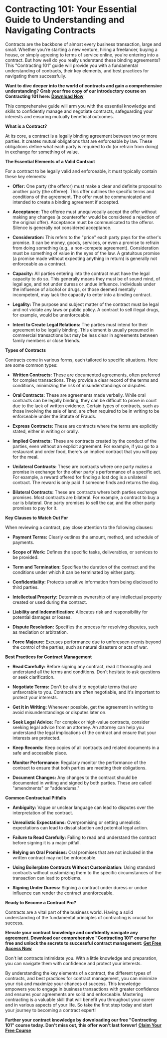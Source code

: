 # Contracting 101: Your Essential Guide to Understanding and Navigating Contracts

Contracts are the backbone of almost every business transaction, large and small. Whether you're starting a new venture, hiring a freelancer, buying a house, or simply agreeing to terms of service online, you're entering into a contract. But how well do you really understand these binding agreements? This "Contracting 101" guide will provide you with a fundamental understanding of contracts, their key elements, and best practices for navigating them successfully.

**Want to dive deeper into the world of contracts and gain a comprehensive understanding?**  **Grab your free copy of our introductory course on Contracting 101 here: [Download Now](https://udemywork.com/contracting-101)**

This comprehensive guide will arm you with the essential knowledge and skills to confidently manage and negotiate contracts, safeguarding your interests and ensuring mutually beneficial outcomes.

**What is a Contract?**

At its core, a contract is a legally binding agreement between two or more parties. It creates mutual obligations that are enforceable by law. These obligations define what each party is required to do (or refrain from doing) in exchange for something of value.

**The Essential Elements of a Valid Contract**

For a contract to be legally valid and enforceable, it must typically contain these key elements:

*   **Offer:** One party (the offeror) must make a clear and definite proposal to another party (the offeree). This offer outlines the specific terms and conditions of the agreement. The offer must be communicated and intended to create a binding agreement if accepted.

*   **Acceptance:** The offeree must unequivocally accept the offer without making any changes (a counteroffer would be considered a rejection of the original offer). Acceptance must be communicated to the offeror. Silence is generally not considered acceptance.

*   **Consideration:** This refers to the "price" each party pays for the other's promise. It can be money, goods, services, or even a promise to refrain from doing something (e.g., a non-compete agreement). Consideration must be something of value in the eyes of the law. A gratuitous promise (a promise made without expecting anything in return) is generally not enforceable as a contract.

*   **Capacity:** All parties entering into the contract must have the legal capacity to do so. This generally means they must be of sound mind, of legal age, and not under duress or undue influence. Individuals under the influence of alcohol or drugs, or those deemed mentally incompetent, may lack the capacity to enter into a binding contract.

*   **Legality:** The purpose and subject matter of the contract must be legal and not violate any laws or public policy. A contract to sell illegal drugs, for example, would be unenforceable.

*   **Intent to Create Legal Relations:** The parties must intend for their agreement to be legally binding. This element is usually presumed in commercial transactions but may be less clear in agreements between family members or close friends.

**Types of Contracts**

Contracts come in various forms, each tailored to specific situations. Here are some common types:

*   **Written Contracts:** These are documented agreements, often preferred for complex transactions. They provide a clear record of the terms and conditions, minimizing the risk of misunderstandings or disputes.

*   **Oral Contracts:** These are agreements made verbally. While oral contracts can be legally binding, they can be difficult to prove in court due to the lack of written evidence. Certain types of contracts, such as those involving the sale of land, are often required to be in writing to be enforceable under the Statute of Frauds.

*   **Express Contracts:** These are contracts where the terms are explicitly stated, either in writing or orally.

*   **Implied Contracts:** These are contracts created by the conduct of the parties, even without an explicit agreement. For example, if you go to a restaurant and order food, there's an implied contract that you will pay for the meal.

*   **Unilateral Contracts:** These are contracts where one party makes a promise in exchange for the other party's performance of a specific act. For example, a reward offered for finding a lost dog is a unilateral contract. The reward is only paid if someone finds and returns the dog.

*   **Bilateral Contracts:** These are contracts where both parties exchange promises. Most contracts are bilateral. For example, a contract to buy a car is bilateral. One party promises to sell the car, and the other party promises to pay for it.

**Key Clauses to Watch Out For**

When reviewing a contract, pay close attention to the following clauses:

*   **Payment Terms:** Clearly outlines the amount, method, and schedule of payments.

*   **Scope of Work:** Defines the specific tasks, deliverables, or services to be provided.

*   **Term and Termination:** Specifies the duration of the contract and the conditions under which it can be terminated by either party.

*   **Confidentiality:** Protects sensitive information from being disclosed to third parties.

*   **Intellectual Property:** Determines ownership of any intellectual property created or used during the contract.

*   **Liability and Indemnification:** Allocates risk and responsibility for potential damages or losses.

*   **Dispute Resolution:** Specifies the process for resolving disputes, such as mediation or arbitration.

*   **Force Majeure:** Excuses performance due to unforeseen events beyond the control of the parties, such as natural disasters or acts of war.

**Best Practices for Contract Management**

*   **Read Carefully:** Before signing any contract, read it thoroughly and understand all the terms and conditions. Don't hesitate to ask questions or seek clarification.

*   **Negotiate Terms:** Don't be afraid to negotiate terms that are unfavorable to you. Contracts are often negotiable, and it's important to protect your interests.

*   **Get it in Writing:** Whenever possible, get the agreement in writing to avoid misunderstandings or disputes later on.

*   **Seek Legal Advice:** For complex or high-value contracts, consider seeking legal advice from an attorney. An attorney can help you understand the legal implications of the contract and ensure that your interests are protected.

*   **Keep Records:** Keep copies of all contracts and related documents in a safe and accessible place.

*   **Monitor Performance:** Regularly monitor the performance of the contract to ensure that both parties are meeting their obligations.

*   **Document Changes:** Any changes to the contract should be documented in writing and signed by both parties. These are called "amendments" or "addendums."

**Common Contractual Pitfalls**

*   **Ambiguity:** Vague or unclear language can lead to disputes over the interpretation of the contract.

*   **Unrealistic Expectations:** Overpromising or setting unrealistic expectations can lead to dissatisfaction and potential legal action.

*   **Failure to Read Carefully:** Failing to read and understand the contract before signing it is a major pitfall.

*   **Relying on Oral Promises:** Oral promises that are not included in the written contract may not be enforceable.

*   **Using Boilerplate Contracts Without Customization:** Using standard contracts without customizing them to the specific circumstances of the transaction can lead to problems.

*   **Signing Under Duress:** Signing a contract under duress or undue influence can render the contract unenforceable.

**Ready to Become a Contract Pro?**

Contracts are a vital part of the business world. Having a solid understanding of the fundamental principles of contracting is crucial for success.

**Elevate your contract knowledge and confidently navigate any agreement. Download our comprehensive "Contracting 101" course for free and unlock the secrets to successful contract management: [Get Free Access Now](https://udemywork.com/contracting-101)**

Don't let contracts intimidate you. With a little knowledge and preparation, you can navigate them with confidence and protect your interests.

By understanding the key elements of a contract, the different types of contracts, and best practices for contract management, you can minimize your risk and maximize your chances of success. This knowledge empowers you to engage in business transactions with greater confidence and ensures your agreements are solid and enforceable. Mastering contracting is a valuable skill that will benefit you throughout your career and in various aspects of your life. So take the first step today and start your journey to becoming a contract expert!

**Further your contract knowledge by downloading our free "Contracting 101" course today. Don't miss out, this offer won't last forever! [Claim Your Free Course](https://udemywork.com/contracting-101)**
